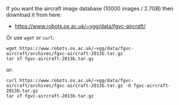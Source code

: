 If you want the aircraft image database (10000 images / 2.7GB) then download it from here:

* https://www.robots.ox.ac.uk/~vgg/data/fgvc-aircraft/

Or use `wget` or `curl`:

```
wget https://www.robots.ox.ac.uk/~vgg/data/fgvc-aircraft/archives/fgvc-aircraft-2013b.tar.gz
tar xf fgvc-aircraft-2013b.tar.gz
```

or:

```
curl https://www.robots.ox.ac.uk/~vgg/data/fgvc-aircraft/archives/fgvc-aircraft-2013b.tar.gz -O fgvc-aircraft-2013b.tar.gz
tar xf fgvc-aircraft-2013b.tar.gz
```

